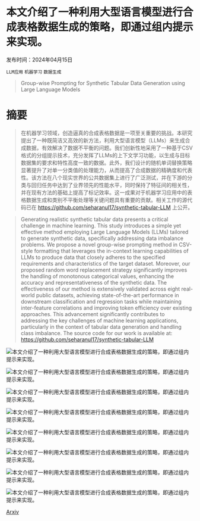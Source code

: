 # 本文介绍了一种利用大型语言模型进行合成表格数据生成的策略，即通过组内提示来实现。

发布时间：2024年04月15日

`LLM应用` `机器学习` `数据生成`

> Group-wise Prompting for Synthetic Tabular Data Generation using Large Language Models

# 摘要

> 在机器学习领域，创造逼真的合成表格数据是一项至关重要的挑战。本研究提出了一种既简洁又高效的新方法，利用大型语言模型（LLMs）来生成合成数据，有效解决了数据不平衡的问题。我们创新性地采用了一种基于CSV格式的分组提示技术，充分发挥了LLMs的上下文学习功能，以生成与目标数据集的要求和特性高度一致的数据。此外，我们设计的随机单词替换策略显著提升了对单一分类值的处理能力，从而提高了合成数据的精确度和代表性。该方法在八个现实世界的公共数据集上进行了广泛测试，并在下游的分类与回归任务中达到了业界领先的性能水平，同时保持了特征间的相关性，并在现有方法的基础上提高了标记效率。这一成果对于机器学习应用中的表格数据生成和类别不平衡处理等关键问题具有重要的贡献。相关工作的源代码已在 https://github.com/seharanul17/synthetic-tabular-LLM 上公开。

> Generating realistic synthetic tabular data presents a critical challenge in machine learning. This study introduces a simple yet effective method employing Large Language Models (LLMs) tailored to generate synthetic data, specifically addressing data imbalance problems. We propose a novel group-wise prompting method in CSV-style formatting that leverages the in-context learning capabilities of LLMs to produce data that closely adheres to the specified requirements and characteristics of the target dataset. Moreover, our proposed random word replacement strategy significantly improves the handling of monotonous categorical values, enhancing the accuracy and representativeness of the synthetic data. The effectiveness of our method is extensively validated across eight real-world public datasets, achieving state-of-the-art performance in downstream classification and regression tasks while maintaining inter-feature correlations and improving token efficiency over existing approaches. This advancement significantly contributes to addressing the key challenges of machine learning applications, particularly in the context of tabular data generation and handling class imbalance. The source code for our work is available at: https://github.com/seharanul17/synthetic-tabular-LLM

![本文介绍了一种利用大型语言模型进行合成表格数据生成的策略，即通过组内提示来实现。](../../../paper_images/2404.12404/x1.png)

![本文介绍了一种利用大型语言模型进行合成表格数据生成的策略，即通过组内提示来实现。](../../../paper_images/2404.12404/x2.png)

![本文介绍了一种利用大型语言模型进行合成表格数据生成的策略，即通过组内提示来实现。](../../../paper_images/2404.12404/x3.png)

![本文介绍了一种利用大型语言模型进行合成表格数据生成的策略，即通过组内提示来实现。](../../../paper_images/2404.12404/x4.png)

![本文介绍了一种利用大型语言模型进行合成表格数据生成的策略，即通过组内提示来实现。](../../../paper_images/2404.12404/x5.png)

![本文介绍了一种利用大型语言模型进行合成表格数据生成的策略，即通过组内提示来实现。](../../../paper_images/2404.12404/x6.png)

![本文介绍了一种利用大型语言模型进行合成表格数据生成的策略，即通过组内提示来实现。](../../../paper_images/2404.12404/x7.png)

![本文介绍了一种利用大型语言模型进行合成表格数据生成的策略，即通过组内提示来实现。](../../../paper_images/2404.12404/x8.png)

[Arxiv](https://arxiv.org/abs/2404.12404)